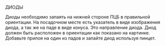 ДИОДЫ

Диоды необходимо запаять на нижней стороне ПЦБ в правильной ориентации. 
На посадочном месте есть указатель в виде изображения диода, а так же на паде в виде конуса. Это направление диода. 
Диод должен быть расположен в ориентации как показано на картинке.
Добавьте припоя на один из падов и запайте диод используя пинцет.
